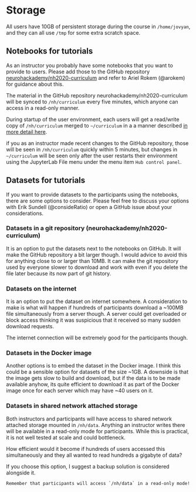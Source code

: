 # Storage

All users have 10GB of persistent storage during the course in `/home/jovyan`,
and they can all use `/tmp` for some extra scratch space.

## Notebooks for tutorials

As an instructor you probably have some notebooks that you want to provide to
users. Please add those to the GitHub repository
[neurohackademy/nh2020-curriculum](https://github.com/neurohackademy/nh2020-curriculum)
and refer to Ariel Rokem (@arokem) for guidance about this.

The material in the GitHub repository neurohackademy/nh2020-curriculum will be
synced to `/nh/curriculum` every five minutes, which anyone can access in a
read-only manner.

During startup of the user environment, each users will get a read/write copy of
`/nh/curriculum` merged to `~/curriculum` in a a manner described [in more
detail
here](https://jupyterhub.github.io/nbgitpuller/topic/automatic-merging.html).

if you as an instructor made recent changes to the GitHub repository, those will
be seen in `/nh/curriculum` quickly within 5 minutes, but changes in
`~/curriculum` will be seen only after the user restarts their environment using
the JupyterLab File menu under the menu item `Hub control panel`.

## Datasets for tutorials

If you want to provide datasets to the participants using the notebooks, there
are some options to consider. Please feel free to discuss your options with Erik
Sundell (@consideRatio) or open a GitHub issue about your considerations.

### Datasets in a git repository (neurohackademy/nh2020-curriculum)

It is an option to put the datasets next to the notebooks on GitHub. It will
make the GitHub repository a bit larger though. I would advice to avoid this for
anything close to or larger than 10MB. It can make the git repository used by
everyone slower to download and work with even if you delete the file later
because its now part of git history.

### Datasets on the internet

It is an option to put the dataset on internet somewhere. A consideration to
make is what will happen if hundreds of participants download a ~100MB file
simultaneously from a server though. A server could get overloaded or block
access thinking it was suspicious that it received so many sudden download
requests.

The internet connection will be extremely good for the participants though.

### Datasets in the Docker image

Another options is to embed the dataset in the Docker image. I think this could
be a sensible option for datasets of the size ~1GB. A downside is that the image
gets slow to build and download, but if the data is to be made available anyhow,
its quite efficient to download it as part of the Docker image once for each
server which may have ~40 users on it.

### Datasets in shared network attached storage

Both instructors and participants will have access to shared network attached
storage mounted in `/nh/data`. Anything an instructor writes there will be
available in a read-only mode for participants. While this is practical, it is
not well tested at scale and could bottleneck.

How efficient would it become if hundreds of users accessed this simultaneously
and they all wanted to read hundreds a gigabyte of data?

If you choose this option, I suggest a backup solution is considered alongside
it.

```{note}
Remember that participants will access `/nh/data` in a read-only mode!
```
